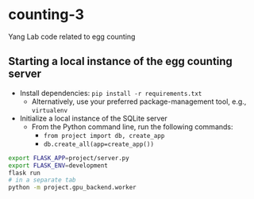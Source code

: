 # counting-3
Yang Lab code related to egg counting

## Starting a local instance of the egg counting server
- Install dependencies: `pip install -r requirements.txt`
  - Alternatively, use your preferred package-management tool, e.g., `virtualenv`
- Initialize a local instance of the SQLite server
  - From the Python command line, run the following commands:
    - `from project import db, create_app`
    - `db.create_all(app=create_app())`
```bash
export FLASK_APP=project/server.py
export FLASK_ENV=development
flask run
# in a separate tab
python -m project.gpu_backend.worker
```


